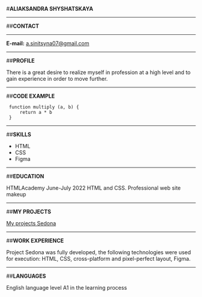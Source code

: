 #**ALIAKSANDRA SHYSHATSKAYA**

*****

##**CONTACT**

*****

**E-mail:** a.sinitsyna07@gmail.com

*****

##**PROFILE**

There is a great desire to realize myself in profession at a high level and to gain experience in order to move further.

*****

##**CODE EXAMPLE**

   ```
    function multiply (a, b) {
        return a * b
    }
   ```

*****   

##**SKILLS**

* HTML
* CSS
* Figma

*****

##**EDUCATION**

HTMLAcademy June-July 2022
HTML and CSS. Professional web site makeup

*****

##**MY PROJECTS**

[My projects Sedona](https://sinichka22.github.io/my_projects/Sedona/)

*****

##**WORK EXPERIENCE**

Project Sedona was fully developed, the following technologies were used for execution: HTML, CSS, cross-platform and pixel-perfect layout, Figma.

*****

##**LANGUAGES**

English language level A1
in the learning process